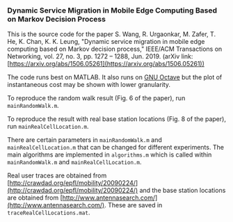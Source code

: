 ### Dynamic Service Migration in Mobile Edge Computing Based on Markov Decision Process

This is the source code for the paper S. Wang, R. Urgaonkar, M. Zafer, T. He, K. Chan, K. K. Leung, "Dynamic service migration in mobile edge computing based on Markov decision process," IEEE/ACM Transactions on Networking, vol. 27, no. 3, pp. 1272 – 1288, Jun. 2019. (arXiv link: [https://arxiv.org/abs/1506.05261](https://arxiv.org/abs/1506.05261))

The code runs best on MATLAB. It also runs on [GNU Octave](https://www.gnu.org/software/octave/) but the plot of instantaneous cost may be shown with lower granularity.

To reproduce the random walk result (Fig. 6 of the paper), run ```mainRandomWalk.m```.

To reproduce the result with real base station locations (Fig. 8 of the paper), run ```mainRealCellLocation.m```.

There are certain parameters in ```mainRandomWalk.m``` and ```mainRealCellLocation.m``` that can be changed for different experiments. The main algorithms are implemented in ```algorithms.m``` which is called within ```mainRandomWalk.m``` and ```mainRealCellLocation.m```.

Real user traces are obtained from [http://crawdad.org/epfl/mobility/20090224/](http://crawdad.org/epfl/mobility/20090224/) and the base station locations are obtained from [http://www.antennasearch.com/](http://www.antennasearch.com/). These are saved in ```traceRealCellLocations.mat```.
